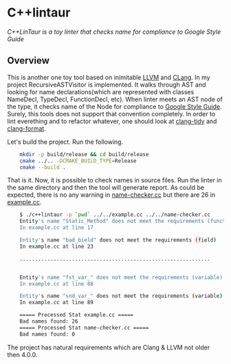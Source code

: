 # C++lintaur

*C++LinTaur is a toy linter that checks name for compliance to Google Style Guide*

## Overview

This is another one toy tool based on inimitable [LLVM](/llvm-mirror/llvm) and
[CLang](/llvm-mirror/clang). In my project RecursiveASTVisitor is implemented.
It walks through AST and looking for name declarations(which are represented
with classes NameDecl, TypeDecl, FunctionDecl, etc). When linter meets an AST
node of the type, it checks name of the Node for compliance to
[Google Style Guide](https://google.github.io/styleguide/cppguide.html#Naming).
Surely, this tools does not support that convention completely. In order to
lint everething and to refactor whatever, one should look at
[clang-tidy](http://clang.llvm.org/extra/clang-tidy/) and
[clang-format](/llvm-mirror/clang/tree/master/tools/clang-format).

Let's build the project. Run the following.

```bash
    mkdir -p build/release && cd build/release
    cmake ../.. -DCMAKE_BUILD_TYPE=Release
    cmake --build .
```

That is it. Now, it is possible to check names in source files. Run the linter
in the same directory and then the tool will generate report. As could be
expected, there is no any warning in [name-checker.cc](name-checker.cc) but
there are 26 in [example.cc](example.cc).

```bash
    $ ./c++lintaur -p `pwd` ../../example.cc ../../name-checker.cc
    Entity's name "Static_Method" does not meet the requirements (function)
    In example.cc at line 17

    Entity's name "bad_bield" does not meet the requirements (field)
    In example.cc at line 23

    ..............................................................


    Entity's name "fst_var_" does not meet the requirements (variable)
    In example.cc at line 88

    Entity's name "snd_var_" does not meet the requirements (variable)
    In example.cc at line 89

    ===== Processed Stat example.cc =====
    Bad names found: 26
    ===== Processed Stat name-checker.cc =====
    Bad names found: 0
```

The project has natural requirements which are Clang & LLVM not older then
4.0.0.
